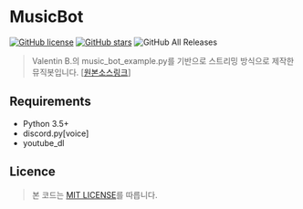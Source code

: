 # MusicBot

[![GitHub license](https://img.shields.io/github/license/ByHaeSung/MusicBot)](https://github.com/ByHaeSung/MusicBot/blob/master/LICENSE)
[![GitHub stars](https://img.shields.io/github/stars/ByHaeSung/MusicBot)](https://github.com/ByHaeSung/MusicBot/stargazers)
![GitHub All Releases](https://img.shields.io/github/downloads/ByHaeSung/MusicBot/total)

> Valentin B.의 music_bot_example.py를 기반으로 스트리밍 방식으로 제작한 뮤직봇입니다.
> [[원본소스링크](https://gist.github.com/vbe0201/ade9b80f2d3b64643d854938d40a0a2d)]

## Requirements

- Python 3.5+
- discord.py[voice]
- youtube_dl

## Licence

> 본 코드는 [MIT LICENSE](LICENSE)를 따릅니다.
